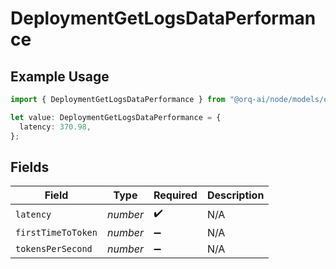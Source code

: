# DeploymentGetLogsDataPerformance

## Example Usage

```typescript
import { DeploymentGetLogsDataPerformance } from "@orq-ai/node/models/operations";

let value: DeploymentGetLogsDataPerformance = {
  latency: 370.98,
};
```

## Fields

| Field              | Type               | Required           | Description        |
| ------------------ | ------------------ | ------------------ | ------------------ |
| `latency`          | *number*           | :heavy_check_mark: | N/A                |
| `firstTimeToToken` | *number*           | :heavy_minus_sign: | N/A                |
| `tokensPerSecond`  | *number*           | :heavy_minus_sign: | N/A                |
